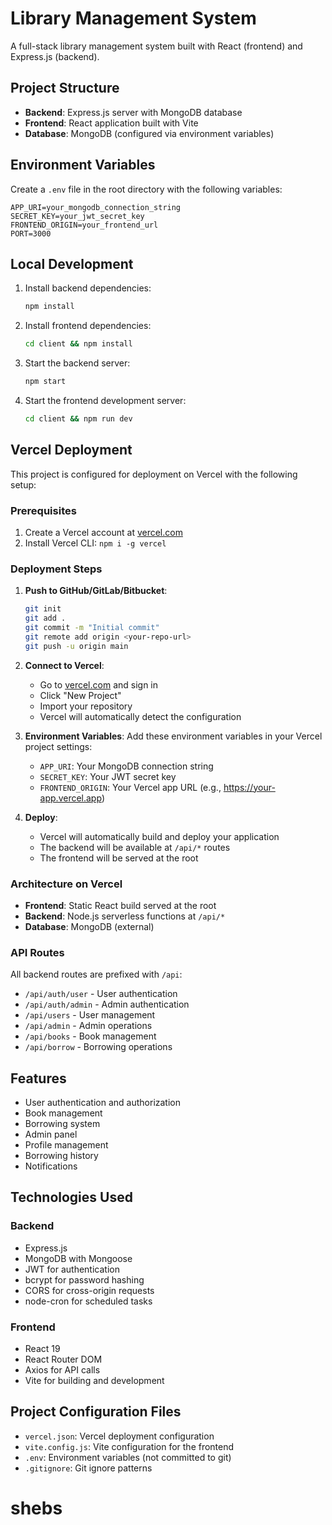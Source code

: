 # Library Management System

A full-stack library management system built with React (frontend) and Express.js (backend).

## Project Structure

- **Backend**: Express.js server with MongoDB database
- **Frontend**: React application built with Vite
- **Database**: MongoDB (configured via environment variables)

## Environment Variables

Create a `.env` file in the root directory with the following variables:

```env
APP_URI=your_mongodb_connection_string
SECRET_KEY=your_jwt_secret_key
FRONTEND_ORIGIN=your_frontend_url
PORT=3000
```

## Local Development

1. Install backend dependencies:
   ```bash
   npm install
   ```

2. Install frontend dependencies:
   ```bash
   cd client && npm install
   ```

3. Start the backend server:
   ```bash
   npm start
   ```

4. Start the frontend development server:
   ```bash
   cd client && npm run dev
   ```

## Vercel Deployment

This project is configured for deployment on Vercel with the following setup:

### Prerequisites

1. Create a Vercel account at [vercel.com](https://vercel.com)
2. Install Vercel CLI: `npm i -g vercel`

### Deployment Steps

1. **Push to GitHub/GitLab/Bitbucket**:
   ```bash
   git init
   git add .
   git commit -m "Initial commit"
   git remote add origin <your-repo-url>
   git push -u origin main
   ```

2. **Connect to Vercel**:
   - Go to [vercel.com](https://vercel.com) and sign in
   - Click "New Project"
   - Import your repository
   - Vercel will automatically detect the configuration

3. **Environment Variables**:
   Add these environment variables in your Vercel project settings:
   - `APP_URI`: Your MongoDB connection string
   - `SECRET_KEY`: Your JWT secret key
   - `FRONTEND_ORIGIN`: Your Vercel app URL (e.g., https://your-app.vercel.app)

4. **Deploy**:
   - Vercel will automatically build and deploy your application
   - The backend will be available at `/api/*` routes
   - The frontend will be served at the root

### Architecture on Vercel

- **Frontend**: Static React build served at the root
- **Backend**: Node.js serverless functions at `/api/*`
- **Database**: MongoDB (external)

### API Routes

All backend routes are prefixed with `/api`:
- `/api/auth/user` - User authentication
- `/api/auth/admin` - Admin authentication
- `/api/users` - User management
- `/api/admin` - Admin operations
- `/api/books` - Book management
- `/api/borrow` - Borrowing operations

## Features

- User authentication and authorization
- Book management
- Borrowing system
- Admin panel
- Profile management
- Borrowing history
- Notifications

## Technologies Used

### Backend
- Express.js
- MongoDB with Mongoose
- JWT for authentication
- bcrypt for password hashing
- CORS for cross-origin requests
- node-cron for scheduled tasks

### Frontend
- React 19
- React Router DOM
- Axios for API calls
- Vite for building and development

## Project Configuration Files

- `vercel.json`: Vercel deployment configuration
- `vite.config.js`: Vite configuration for the frontend
- `.env`: Environment variables (not committed to git)
- `.gitignore`: Git ignore patterns
# shebs
